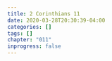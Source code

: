 ```yaml
---
title: 2 Corinthians 11
date: 2020-03-28T20:30:39-04:00
categories: []
tags: []
chapter: "011"
inprogress: false
---
```


